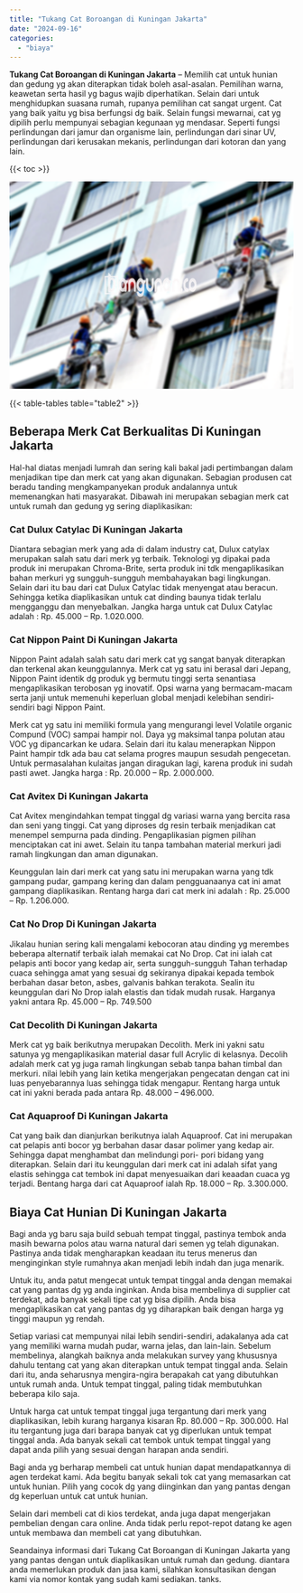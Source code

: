 ```yaml
---
title: "Tukang Cat Boroangan di Kuningan Jakarta"
date: "2024-09-16"
categories: 
  - "biaya"
---
```


**Tukang Cat Boroangan di Kuningan Jakarta** – Memilih cat untuk hunian dan gedung yg akan diterapkan tidak boleh asal-asalan. Pemilihan warna, keawetan serta hasil yg bagus wajib diperhatikan. Selain dari untuk menghidupkan suasana rumah, rupanya pemilihan cat sangat urgent. Cat yang baik yaitu yg bisa berfungsi dg baik. Selain fungsi mewarnai, cat yg dipilih perlu mempunyai sebagian kegunaan yg mendasar. Seperti fungsi perlindungan dari jamur dan organisme lain, perlindungan dari sinar UV, perlindungan dari kerusakan mekanis, perlindungan dari kotoran dan yang lain.

{{< toc >}}

![Tukang Cat Boroangan di Kuningan Jakarta](/images/jasa-cat-murah07.png)

{{< table-tables table="table2" >}}

## Beberapa Merk Cat Berkualitas Di Kuningan Jakarta

Hal-hal diatas menjadi lumrah dan sering kali bakal jadi pertimbangan dalam menjadikan tipe dan merk cat yang akan digunakan. Sebagian produsen cat beradu tanding mengkampanyekan produk andalannya untuk memenangkan hati masyarakat. Dibawah ini merupakan sebagian merk cat untuk rumah dan gedung yg sering diaplikasikan:

### Cat Dulux Catylac Di Kuningan Jakarta

Diantara sebagian merk yang ada di dalam industry cat, Dulux catylax merupakan salah satu dari merk yg terbaik. Teknologi yg dipakai pada produk ini merupakan Chroma-Brite, serta produk ini tdk mengaplikasikan bahan merkuri yg sungguh-sungguh membahayakan bagi lingkungan. Selain dari itu bau dari cat Dulux Catylac tidak menyengat atau beracun. Sehingga ketika diaplikasikan untuk cat dinding baunya tidak terlalu mengganggu dan menyebalkan. Jangka harga untuk cat Dulux Catylac adalah : Rp. 45.000 – Rp. 1.020.000.

### Cat Nippon Paint Di Kuningan Jakarta

Nippon Paint adalah salah satu dari merk cat yg sangat banyak diterapkan dan terkenal akan keunggulannya. Merk cat yg satu ini berasal dari Jepang, Nippon Paint identik dg produk yg bermutu tinggi serta senantiasa mengaplikasikan terobosan yg inovatif. Opsi warna yang bermacam-macam serta janji untuk memenuhi keperluan global menjadi kelebihan sendiri-sendiri bagi Nippon Paint.

Merk cat yg satu ini memiliki formula yang mengurangi level Volatile organic Compund (VOC) sampai hampir nol. Daya yg maksimal tanpa polutan atau VOC yg dipancarkan ke udara. Selain dari itu kalau menerapkan Nippon Paint hampir tdk ada bau cat selama progres maupun sesudah pengecetan. Untuk permasalahan kulaitas jangan diragukan lagi, karena produk ini sudah pasti awet. Jangka harga : Rp. 20.000 – Rp. 2.000.000.

### Cat Avitex Di Kuningan Jakarta

Cat Avitex mengindahkan tempat tinggal dg variasi warna yang bercita rasa dan seni yang tinggi. Cat yang diproses dg resin terbaik menjadikan cat menempel sempurna pada dinding. Pengaplikasian pigmen pilihan menciptakan cat ini awet. Selain itu tanpa tambahan material merkuri jadi ramah lingkungan dan aman digunakan.

Keunggulan lain dari merk cat yang satu ini merupakan warna yang tdk gampang pudar, gampang kering dan dalam pengguanaanya cat ini amat gampang diaplikasikan. Rentang harga dari cat merk ini adalah : Rp. 25.000 – Rp. 1.206.000.

### Cat No Drop Di Kuningan Jakarta

Jikalau hunian sering kali mengalami kebocoran atau dinding yg merembes beberapa alternatif terbaik ialah memakai cat No Drop. Cat ini ialah cat pelapis anti bocor yang kedap air, serta sungguh-sungguh Tahan terhadap cuaca sehingga amat yang sesuai dg sekiranya dipakai kepada tembok berbahan dasar beton, asbes, galvanis bahkan terakota. Sealin itu keunggulan dari No Drop ialah elastis dan tidak mudah rusak. Harganya yakni antara Rp. 45.000 – Rp. 749.500

### Cat Decolith Di Kuningan Jakarta

Merk cat yg baik berikutnya merupakan Decolith. Merk ini yakni satu satunya yg mengaplikasikan material dasar full Acrylic di kelasnya. Decolih adalah merk cat yg juga ramah lingkungan sebab tanpa bahan timbal dan merkuri. nilai lebih yang lain ketika mengerjakan pengecatan dengan cat ini luas penyebarannya luas sehingga tidak mengapur. Rentang harga untuk cat ini yakni berada pada antara Rp. 48.000 – 496.000.

### Cat Aquaproof Di Kuningan Jakarta

Cat yang baik dan dianjurkan berikutnya ialah Aquaproof. Cat ini merupakan cat pelapis anti bocor yg berbahan dasar dasar polimer yang kedap air. Sehingga dapat menghambat dan melindungi pori- pori bidang yang diterapkan. Selain dari itu keunggulan dari merk cat ini adalah sifat yang elastis sehingga cat tembok ini dapat menyesuaikan dari keaadan cuaca yg terjadi. Bentang harga dari cat Aquaproof ialah Rp. 18.000 – Rp. 3.300.000.

## Biaya Cat Hunian Di Kuningan Jakarta

Bagi anda yg baru saja build sebuah tempat tinggal, pastinya tembok anda masih bewarna polos atau warna natural dari semen yg telah digunakan. Pastinya anda tidak mengharapkan keadaan itu terus menerus dan menginginkan style rumahnya akan menjadi lebih indah dan juga menarik.

Untuk itu, anda patut mengecat untuk tempat tinggal anda dengan memakai cat yang pantas dg yg anda inginkan. Anda bisa membelinya di supplier cat terdekat, ada banyak sekali tipe cat yg bisa dipilih. Anda bisa mengaplikasikan cat yang pantas dg yg diharapkan baik dengan harga yg tinggi maupun yg rendah.

Setiap variasi cat mempunyai nilai lebih sendiri-sendiri, adakalanya ada cat yang memiliki warna mudah pudar, warna jelas, dan lain-lain. Sebelum membelinya, alangkah baiknya anda melakukan survey yang khususnya dahulu tentang cat yang akan diterapkan untuk tempat tinggal anda. Selain dari itu, anda seharusnya mengira-ngira berapakah cat yang dibutuhkan untuk rumah anda. Untuk tempat tinggal, paling tidak membutuhkan beberapa kilo saja.

Untuk harga cat untuk tempat tinggal juga tergantung dari merk yang diaplikasikan, lebih kurang harganya kisaran Rp. 80.000 – Rp. 300.000. Hal itu tergantung juga dari barapa banyak cat yg diperlukan untuk tempat tinggal anda. Ada banyak sekali cat tembok untuk tempat tinggal yang dapat anda pilih yang sesuai dengan harapan anda sendiri.

Bagi anda yg berharap membeli cat untuk hunian dapat mendapatkannya di agen terdekat kami. Ada begitu banyak sekali tok cat yang memasarkan cat untuk hunian. Pilih yang cocok dg yang diinginkan dan yang pantas dengan dg keperluan untuk cat untuk hunian.

Selain dari membeli cat di kios terdekat, anda juga dapat mengerjakan pembelian dengan cara online. Anda tidak perlu repot-repot datang ke agen untuk membawa dan membeli cat yang dibutuhkan.

Seandainya informasi dari Tukang Cat Boroangan di Kuningan Jakarta yang yang pantas dengan untuk diaplikasikan untuk rumah dan gedung. diantara anda memerlukan produk dan jasa kami, silahkan konsultasikan dengan kami via nomor kontak yang sudah kami sediakan. tanks.

